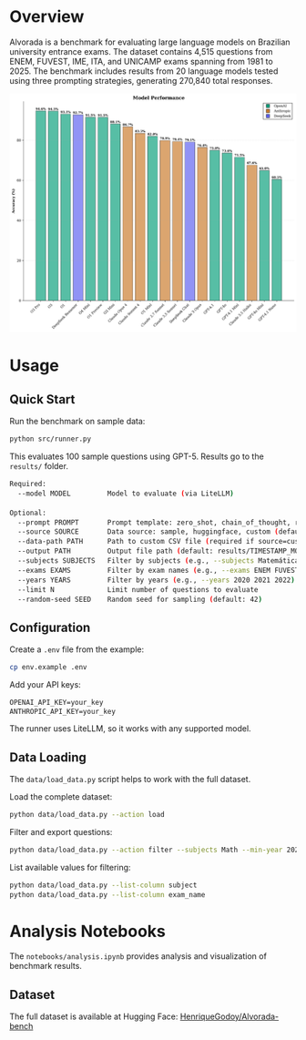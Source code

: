 # Overview

Alvorada is a benchmark for evaluating large language models on Brazilian university entrance exams. The dataset contains 4,515 questions from ENEM, FUVEST, IME, ITA, and UNICAMP exams spanning from 1981 to 2025. The benchmark includes results from 20 language models tested using three prompting strategies, generating 270,840 total responses.

![Model Performance](assets/model_perfomance.png)

# Usage

## Quick Start

Run the benchmark on sample data:

```bash
python src/runner.py
```

This evaluates 100 sample questions using GPT-5. Results go to the `results/` folder.

```bash
Required:
  --model MODEL         Model to evaluate (via LiteLLM)

Optional:
  --prompt PROMPT       Prompt template: zero_shot, chain_of_thought, role_playing (default: zero_shot)
  --source SOURCE       Data source: sample, huggingface, custom (default: sample)
  --data-path PATH      Path to custom CSV file (required if source=custom)
  --output PATH         Output file path (default: results/TIMESTAMP_MODEL.json)
  --subjects SUBJECTS   Filter by subjects (e.g., --subjects Matemática Física)
  --exams EXAMS         Filter by exam names (e.g., --exams ENEM FUVEST)
  --years YEARS         Filter by years (e.g., --years 2020 2021 2022)
  --limit N             Limit number of questions to evaluate
  --random-seed SEED    Random seed for sampling (default: 42)
```

## Configuration

Create a `.env` file from the example:
```bash
cp env.example .env
```

Add your API keys:
```
OPENAI_API_KEY=your_key
ANTHROPIC_API_KEY=your_key
```

The runner uses LiteLLM, so it works with any supported model.

## Data Loading

The `data/load_data.py` script helps to work with the full dataset.

Load the complete dataset:
```bash
python data/load_data.py --action load
```

Filter and export questions:
```bash
python data/load_data.py --action filter --subjects Math --min-year 2020 --output math_recent.csv
```

List available values for filtering:
```bash
python data/load_data.py --list-column subject
python data/load_data.py --list-column exam_name
```

# Analysis Notebooks

The `notebooks/analysis.ipynb` provides analysis and visualization of benchmark results.

## Dataset

The full dataset is available at Hugging Face: [HenriqueGodoy/Alvorada-bench](https://huggingface.co/datasets/HenriqueGodoy/Alvorada-bench)